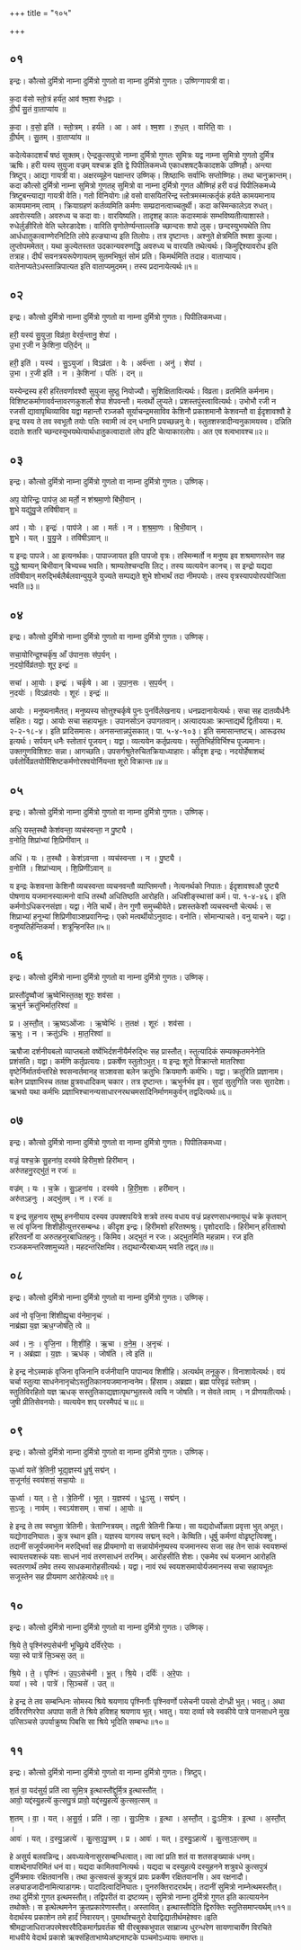 +++
title = "१०५"

+++


## ०१
इन्द्रः। कौत्सो दुर्मित्रो नाम्ना दुर्मित्रो गुणतो वा नाम्ना दुर्मित्रो गुणतः। उष्णिग्गायत्री वा।

क॒दा व॑सो स्तो॒त्रं हर्य॑त॒ आव॑ श्म॒शा रु॑ध॒द्वाः ।  
दी॒र्घं सु॒तं वा॒ताप्या॑य ॥

क॒दा । व॒सो॒ इति॑ । स्तो॒त्रम् । हर्य॑ते । आ । अव॑ । श्म॒शा । रु॒ध॒त् । वारिति॒ वाः ।  
दी॒र्घम् । सु॒तम् । वा॒ताप्या॑य ॥

कदेत्येकादशर्चं षष्ठं सूक्तम्। ऐन्द्रकुत्सपुत्रो नाम्ना दुर्मित्रो गुणतः सुमित्रः यद्व नाम्ना सुमित्रो गुणतो दुर्मित्र ऋषिः। हरी यस्य सुयुजा वज्रम् यश्चक्र इति द्वे पिपीलिकमध्ये एकाधशषट्कैकादशके उष्णिहौ। अन्त्या त्रिष्टुप्। आद्या गायत्री वा। अक्षरव्यूहेन पक्षान्तर उष्णिक्। शिष्ठाभिः सर्वाभिः सप्तोष्णिहः। तथा चानुक्रान्तम्। कदा कौत्सो दुर्मित्रो नाम्ना सुमित्रो गुणतह् सुमित्रो वा नाम्ना दुर्मित्रो गुणत औष्णिहं हरी वज्रं पिपीलिकमध्ये त्रिष्टुबन्त्याद्या गायत्री वेति। गतो विनियोगः॥हे वसो वासयितरिन्द्र स्तोत्रमस्मत्कर्तृकं हर्यते कामयमानाय कामयमानम् त्वाम् । क्रियाग्रहणं कर्तव्यमिति कर्मणः सम्प्रदानत्वाच्चतुर्थी। कदा कस्मिन्कालेऽव रुधत्। अवरोत्स्यति। अवरुध्य च कदा वाः। वारयिष्यति। तादृशह् कालः कदास्माकं सम्भविष्यतीत्याशास्ते। रुधेर्लुङीरितो वेति च्लेरङादेशः। वारिति वृणोतेर्ण्यन्ताल्लङि च्छान्दसः शपो लुक्। छन्दस्युभयथेति तिप आर्धधातुकत्वाण्णेरनिटिति लोपे हल्ङ्याभ्य इति तिलोपः। तत्र दृष्टान्तः। अश्नुते क्षेत्रमिति श्मशा कुल्या। लुप्तोपममेतत्। यथा कुल्येतस्तत उदकान्यवरुणद्धि अवरुध्य च वारयति तथेत्यर्थः। किमुद्दिश्यावरोध इति तत्राह। दीर्घं सवनत्रयरूपेणायतम् सुतमभिषुतं सोमं प्रति। किमर्थमिति तदाह। वाताप्याय। वातेनाप्यतेऽधस्तान्निपात्यत इति वाताप्यमुदमम्। तस्य प्रदानायेत्यर्थः॥१॥

## ०२
इन्द्रः। कौत्सो दुर्मित्रो नाम्ना दुर्मित्रो गुणतो वा नाम्ना दुर्मित्रो गुणतः। पिपीलिकमध्या।

हरी॒ यस्य॑ सु॒युजा॒ विव्र॑ता॒ वेरर्व॒न्तानु॒ शेपा॑ ।  
उ॒भा र॒जी न के॒शिना॒ पति॒र्दन् ॥

हरी॒ इति॑ । यस्य॑ । सु॒ऽयुजा॑ । विऽव्र॑ता । वेः । अर्व॑न्ता । अनु॑ । शेपा॑ ।  
उ॒भा । र॒जी इति॑ । न । के॒शिना॑ । पतिः॑ । दन् ॥

यस्येन्द्रस्य हरी हरितवर्णावश्वौ सुयुजा सुष्ठु नियोज्यौ। सुशिक्षितावित्यर्थः। विव्रता। व्रतमिति कर्मनाम। विशिष्टकर्माणावर्वन्तावरणकुशलौ शेपा शेपवन्तौ। मत्वर्थो लुप्यते। प्रशस्तपुंस्त्वावित्यर्थः। उभोभौ रजी न रजसी द्यावापृथिव्याविव यद्वा महान्तौ रञ्जकौ सूर्याचन्द्रमसाविव केशिनौ प्रकाशमानौ केशवन्तौ वा ईदृशावश्वौ हे इन्द्र यस्य ते तव स्वभूतौ तयोः पतिः स्वामी त्वं दन् धनानि प्रयच्छन्ननु वेः। स्तुतशस्त्रादीन्यनुकामयस्व। दन्निति ददातेः शतरि च्छन्दस्युभयथेत्यार्थधातुकत्वादातो लोप इटि चेत्याकारलोपः। अत एव श्ल्वभावश्च॥२॥

## ०३
इन्द्रः। कौत्सो दुर्मित्रो नाम्ना दुर्मित्रो गुणतो वा नाम्ना दुर्मित्रो गुणतः। उष्णिक्।

अप॒ योरिन्द्रः॒ पाप॑ज॒ आ मर्तो॒ न श॑श्रमा॒णो बि॑भी॒वान् ।  
शु॒भे यद्यु॑यु॒जे तवि॑षीवान् ॥

अप॑ । योः । इन्द्रः॑ । पाप॑जे । आ । मर्तः॑ । न । श॒श्र॒मा॒णः । बि॒भी॒वान् ।  
शु॒भे । यत् । यु॒यु॒जे । तवि॑षीऽवान् ॥

य इन्द्रः पापजे। आ इत्यनर्थकः। पापाज्जायत इति पापजो वृत्रः। तस्मिन्मर्तो न मनुष्य इव शश्रमाणस्तेन सह युद्धे श्राम्यन् बिभीवान् बिभ्यच्च भवति। श्राम्यतेश्चन्दसि लिट्। तस्य व्यत्ययेन कानच्। स इन्द्रो यद्यदा तविषीवान् मरुद्भिर्बलैर्बलवान्युयुजे युज्यते सम्पद्यते शुभे शोभार्थं तदा नीमपयोः। तस्य वृत्रस्यापयोरपयोजिता भवति॥३॥

## ०४
इन्द्रः। कौत्सो दुर्मित्रो नाम्ना दुर्मित्रो गुणतो वा नाम्ना दुर्मित्रो गुणतः। उष्णिक्।

सचा॒योरिन्द्र॒श्चर्कृ॑ष॒ आँ उ॑पान॒सः स॑प॒र्यन् ।  
न॒दयो॒र्विव्र॑तयोः॒ शूर॒ इन्द्रः॑ ॥

सचा॑ । आ॒योः । इन्द्रः॑ । चर्कृ॑षे । आ । उ॒पा॒न॒सः । स॒प॒र्यन् ।  
न॒दयोः॑ । विऽव्र॑तयोः । शूरः॑ । इन्द्रः॑ ॥

आयोः । मनुष्यनामैतत्। मनुष्यस्य सोत्तुश्चर्कृषे पुनः पुनर्विलेखनाय। धनप्रदानायेत्यर्थः। सचा सह दातव्यैर्धनैः सहितः। यद्वा। आयोः सचा सहायभूतः। उपानसोऽन उपागतवान्। अत्यादयआः क्रान्ताद्यर्थे द्वितीयया। म. २-२-१८-४। इति प्रादिसमासः। अनसन्तान्नपुंसकात्। पा. ५-४-१०३। इति समासान्तष्टच्। आरूढरथ इत्यर्थः। सर्पयन् धनैः स्तोतारं पूजयन्। यद्वा। व्यत्ययेन कर्तृप्रत्ययः। स्तुतिभिर्हविर्भिश्च पूज्यमानः। उक्तगुणविशिश्टः सन्ना। आगच्छति। उपसर्गश्रुतेरुचितक्रियाध्याहारः। कीदृश इन्द्रः। नदयोर्हेषाशब्दं उर्वतोर्विव्रतयोर्विशिष्टकर्मणोरश्वयोर्नियन्ता शूरो विक्रान्तः॥४॥

## ०५
इन्द्रः। कौत्सो दुर्मित्रो नाम्ना दुर्मित्रो गुणतो वा नाम्ना दुर्मित्रो गुणतः। उष्णिक्।

अधि॒ यस्त॒स्थौ केश॑वन्ता॒ व्यच॑स्वन्ता॒ न पु॒ष्ट्यै ।  
व॒नोति॒ शिप्रा॑भ्यां शि॒प्रिणी॑वान् ॥

अधि॑ । यः । त॒स्थौ । केश॑ऽवन्ता । व्यच॑स्वन्ता । न । पु॒ष्ट्यै ।  
व॒नोति॑ । शिप्रा॑भ्याम् । शि॒प्रिणी॑ऽवान् ॥

य इन्द्रः केशवन्ता केशिनौ व्यचस्वन्ता व्यचनवन्तौ व्याप्तिमन्तौ। नेत्यनर्थको निपातः। ईदृशावश्वऔ पुष्ट्यै पोषणाय यजमानस्यात्मनो वाधि तस्थौ अधितिष्ठति आरोहति। अधिशीङ्स्थासां कर्म। पा. १-४-४६। इति कर्मणोऽधिकरनसंज्ञा। यद्वा। नेति चार्थे। तेन गुणौ समुच्चीयेते। प्रशस्तकेशौ व्यचस्वन्तौ चेत्यर्थः। स शिप्राभ्यां हनूभ्यां शिप्रिणीवाञ्शप्रवानिन्द्रः। एको मत्वर्थीयोऽनुवादः। वनोति। सोमान्याचते। वनु याचने। यद्वा। वनुष्यतिर्हन्तिकर्मा। शत्रून्हिनस्ति॥५॥

## ०६
इन्द्रः। कौत्सो दुर्मित्रो नाम्ना दुर्मित्रो गुणतो वा नाम्ना दुर्मित्रो गुणतः। उष्णिक्।

प्रास्तौ॑दृ॒ष्वौजा॑ ऋ॒ष्वेभि॑स्त॒तक्ष॒ शूरः॒ शव॑सा ।  
ऋ॒भुर्न क्रतु॑भिर्मात॒रिश्वा॑ ॥

प्र । अ॒स्तौ॒त् । ऋ॒ष्वऽओ॑जाः । ऋ॒ष्वेभिः॑ । त॒तक्ष॑ । शूरः॑ । शव॑सा ।  
ऋ॒भुः । न । क्रतु॑ऽभिः । मा॒त॒रिश्वा॑ ॥

ऋषौजा दर्शनीयबलो व्याप्तबलो वर्ष्वेभिर्दशनीयैर्मरुद्भिः सह प्रास्तौत्। स्तुत्यादिकं सम्यक्कृतमनेनेति प्रशंसति। यद्वा। कर्मणि कर्तृप्रत्ययः। प्रकर्षेण स्तुतोऽभुत्। य इन्द्रः शूरो विक्रान्तो मातरिश्वा वृष्टेर्निर्मातर्यन्तरिक्षे श्वसन्वर्तमानह् सञ्शवसा बलेन क्रतुभिः क्रियमाणैः कर्मभिः। यद्वा। क्रतुरिति प्रज्ञानाम। बलेन प्राज्ञाभिस्च ततक्ष व्रुत्रवधादिकम् चकार। तत्र दृष्टान्तः। ऋभुर्नर्भव इव। सुपां सुलुगिति जसः सुरादेशः। ऋभवो यथा कर्मभिः प्रज्ञाभिश्चानन्यसाधारनरथचमसादिनिर्माणमकुर्वन् तद्वदित्यर्थः॥६॥

## ०७
इन्द्रः। कौत्सो दुर्मित्रो नाम्ना दुर्मित्रो गुणतो वा नाम्ना दुर्मित्रो गुणतः। पिपीलिकमध्या।

वज्रं॒ यश्च॒क्रे सु॒हना॑य॒ दस्य॑वे हिरीम॒शो हिरी॑मान् ।  
अरु॑तहनु॒रद्भु॑तं॒ न रजः॑ ॥

वज्र॑म् । यः । च॒क्रे । सु॒ऽहना॑य । दस्य॑वे । हि॒री॒म॒शः । हरी॑मान् ।  
अरु॑तऽहनुः । अद्भु॑तम् । न । रजः॑ ॥

य इन्द्र सुहनाय सुष्थु हननीयाय दस्यव उपक्शपयित्रे शत्रवे तस्य वधाय वज्रं प्रहरणसाधनमायुधं चक्रे कृतवान् स त्वं वृजिना शिशीहीत्युत्तरसम्बन्धः। कीदृश इन्द्रः। हिरीमशो हरितश्मश्रुः। पृशोदरादिः। हिरीमान् हरिताश्वो हरितवर्नो वा अरुतहनुरबाधितहनुः। किमिव। अद्भुतं न रजः। अद्भुतमिति महन्नाम। रज इति रञ्जकमन्तरिक्शमुच्यते। महदन्तरिक्षमिव। तद्यथान्यैरबाध्यम् भवति तद्वत्॥७॥

## ०८
इन्द्रः। कौत्सो दुर्मित्रो नाम्ना दुर्मित्रो गुणतो वा नाम्ना दुर्मित्रो गुणतः। उष्णिक्।

अव॑ नो वृजि॒ना शि॑शीह्यृ॒चा व॑नेमा॒नृचः॑ ।  
नाब्र॑ह्मा य॒ज्ञ ऋध॒ग्जोष॑ति॒ त्वे ॥

अव॑ । नः॒ । वृ॒जि॒ना । शि॒शी॒हि॒ । ऋ॒चा । व॒ने॒म॒ । अ॒नृचः॑ ।  
न । अब्र॑ह्मा । य॒ज्ञः । ऋध॑क् । जोष॑ति । त्वे इति॑ ॥

हे इन्द्र नोऽस्माकं वृजिना वृजिनानि वर्जनीयानि पापान्यव शिशीहि। अत्यर्थम् तनूकुरु। विनाशायेत्यर्थः। वयं चर्चा स्तुत्या साधनेनानृचोऽस्तुतिकानयजमानान्वनेम। हिंसाम। अब्रह्मा। ब्रह्म परिवृढं स्तोत्रम् । स्तुतिविरहितो यज्ञ ऋधक् सस्तुतिकाद्यज्ञात्पृथग्भुतस्त्वे त्वयि न जोषति। न सेवते त्वाम् । न प्रीणयतीत्यर्थः। जुषी प्रीतिसेवनयोः। व्यत्ययेन शप् परस्मैपदं च॥८॥

## ०९
इन्द्रः। कौत्सो दुर्मित्रो नाम्ना दुर्मित्रो गुणतो वा नाम्ना दुर्मित्रो गुणतः। उष्णिक्।

ऊ॒र्ध्वा यत्ते॑ त्रे॒तिनी॒ भूद्य॒ज्ञस्य॑ धू॒र्षु सद्म॑न् ।  
स॒जूर्नावं॒ स्वय॑शसं॒ सचा॒योः ॥

ऊ॒र्ध्वा । यत् । ते॒ । त्रे॒तिनी॑ । भूत् । य॒ज्ञस्य॑ । धूः॒ऽसु । सद्म॑न् ।  
स॒ऽजूः । नाव॑म् । स्वऽय॑शसम् । सचा॑ । आ॒योः ॥

हे इन्द्र ते तव स्वभुता त्रेतिनी। त्रेताग्नित्रयम्। तद्वती त्रेतिनी क्रिया। सा यद्यदोर्ध्वोन्नता प्रवृत्ता भुत् अभूत्। यद्योगादनिघातः। कुत्र स्थान इति। यज्ञस्य यागस्य सद्मन् स्दने। केष्विति। धूर्षु कर्मणां वोढृष्टृत्विक्शु। तदानीं सजूर्यजमानेन मरुद्भिर्वा सह प्रीयमाणो वा सन्नायोर्मनुष्यस्य यजमानस्य सजा सह तेन साकं स्वयशम्सं स्वायत्तयशस्कं यशः साधनं नावं तरणसाधनं तरनिम्। आरोहसीति शेशः। एकमेव रथं यजमान आरोहति स्वतरणार्थं तमेव तस्य साधकमारोहसीत्यर्थः। यद्वा। नावं रथं स्वयशसमायोर्यजमानस्य सचा सहायभूतः सजूस्तेन सह प्रीयमाण आरोहेत्यर्थः॥९॥

## १०
इन्द्रः। कौत्सो दुर्मित्रो नाम्ना दुर्मित्रो गुणतो वा नाम्ना दुर्मित्रो गुणतः। उष्णिक्।

श्रि॒ये ते॒ पृश्नि॑रुप॒सेच॑नी भूच्छ्रि॒ये दर्वि॑ररे॒पाः ।  
यया॒ स्वे पात्रे॑ सि॒ञ्चस॒ उत् ॥

श्रि॒ये । ते॒ । पृश्निः॑ । उ॒प॒ऽसेच॑नी । भू॒त् । श्रि॒ये । दर्विः॑ । अ॒रे॒पाः ।  
यया॑ । स्वे । पात्रे॑ । सि॒ञ्चसे॑ । उत् ॥

हे इन्द्र ते तव सम्बन्धिनः सोमस्य श्रिये श्रयणाय पृश्निर्गौः पृश्निवर्णो पसेचनी पयसो दोग्ध्री भुत्। भवतु। अथा दर्विररणिररेपा अपापा सती ते श्रिये हविशह् श्रयणाय भूत्। भवतु। यया दर्व्या स्वे स्वकीये पात्रे पानसाधने मुख उत्सिञ्चसे उपर्याक्रुष्य पिबसि सा श्रिये भूदिति सम्बन्धः॥१०॥

## ११
इन्द्रः। कौत्सो दुर्मित्रो नाम्ना दुर्मित्रो गुणतो वा नाम्ना दुर्मित्रो गुणतः। त्रिष्टुप्।

श॒तं वा॒ यद॑सुर्य॒ प्रति॑ त्वा सुमि॒त्र इ॒त्थास्तौ॑द्दुर्मि॒त्र इ॒त्थास्तौ॑त् ।  
आवो॒ यद्द॑स्यु॒हत्ये॑ कुत्सपु॒त्रं प्रावो॒ यद्द॑स्यु॒हत्ये॑ कुत्सव॒त्सम् ॥

श॒तम् । वा॒ । यत् । अ॒सु॒र्य॒ । प्रति॑ । त्वा॒ । सु॒ऽमि॒त्रः । इ॒त्था । अ॒स्तौ॒त् । दुः॒ऽमि॒त्रः । इ॒त्था । अ॒स्तौ॒त् ।  
आवः॑ । यत् । द॒स्यु॒ऽहत्ये॑ । कु॒त्स॒ऽपु॒त्रम् । प्र । आवः॑ । यत् । द॒स्यु॒ऽहत्ये॑ । कु॒त्स॒ऽव॒त्सम् ॥

हे असुर्य बलवन्निन्द्र। अवध्यत्वेनासुरसम्बन्धित्वात्। त्वा त्वां प्रति शतं वा शतसङ्ख्याकं धनम्। वाशब्देनापरिमितं धनं वा। यद्यदा कामितवानित्यर्थः। यद्यदा च दस्युहत्ये दस्युहनने शत्रुवधे कुत्सपुत्रं दुर्मित्रमावः रक्षितवानसि। तथा कुत्सवत्सं कुत्रपुत्रं प्रावः प्रकर्षेण रक्षितवानसि। अव रक्षनादौ। लङ्याडजादीनामित्याडागमः। पादादित्वादिनिघातः। पुनरुक्तिरादरार्थम्। तदानीं सुमित्रो नाम्नेत्थमस्तौत्। तथा दुर्मित्रो गुणत इत्थमस्तौत्। तद्विपरीतं वा द्रष्टव्यम्। सुमित्रो नाम्ना दुर्मित्रो गुणत इति कात्यायनेन तथोक्तेः। स इत्थेत्थमनेन क्रुतप्रकारेणास्तौत्। अस्तावित्। इत्थास्तौदिति द्विरुक्तिः स्तुतिसमाप्त्यर्थम्॥११॥वेदार्थस्य प्रकाशेन तमे हार्दं निवारयन्। पुमार्थांश्चतुरो देयाद्विद्यातीर्थमहेश्वरः॥इति श्रीमद्राजाधिराजपरमेश्वरवैदिकमार्गप्रवर्तक श्री वीरबुक्कभुपाल साम्राज्य धुरन्धरेण सायणाचार्येण विरचिते माधवीये वेदार्थ प्रकाशे ऋक्संहिताभाष्येअष्टमाष्टके पञ्चमोऽध्यायः समाप्तः॥
